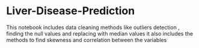 # Liver-Disease-Prediction
This notebook includes data cleaning methods like outliers detection , finding the null values and replacing with median values it also includes the methods to find skewness and correlation between the variables 
